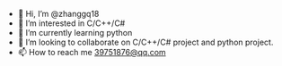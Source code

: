 - 👋 Hi, I’m @zhanggq18
- 👀 I’m interested in C/C++/C#
- 🌱 I’m currently learning python
- 💞️ I’m looking to collaborate on C/C++/C# project and python project.
- 📫 How to reach me 39751876@qq.com

<!---
zhanggq18/zhanggq18 is a ✨ special ✨ repository because its `README.md` (this file) appears on your GitHub profile.
You can click the Preview link to take a look at your changes.
--->
